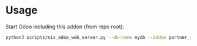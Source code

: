 # Usage

Start Odoo including this addon (from repo root):

```bash
python3 scripts/nix_odoo_web_server.py --db-name mydb --addon partner_invoicing_mode
```
